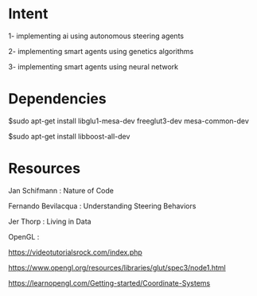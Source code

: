 # Intent
1- implementing ai using autonomous steering agents

2- implementing smart agents using genetics algorithms 

3- implementing smart agents using neural network 

# Dependencies
$sudo apt-get install libglu1-mesa-dev freeglut3-dev mesa-common-dev

$sudo apt-get install libboost-all-dev

# Resources

Jan Schifmann : Nature of Code

Fernando Bevilacqua : Understanding Steering Behaviors

Jer Thorp : Living in Data

OpenGL : 

https://videotutorialsrock.com/index.php

https://www.opengl.org/resources/libraries/glut/spec3/node1.html

https://learnopengl.com/Getting-started/Coordinate-Systems